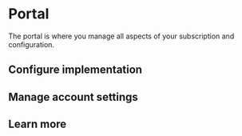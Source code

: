 # Portal

The portal is where you manage all aspects of your subscription and configuration. 

## Configure implementation

## Manage account settings

## Learn more

